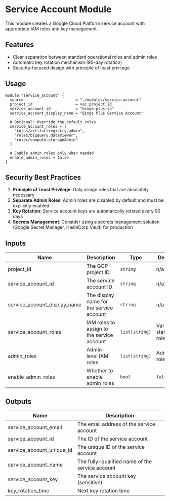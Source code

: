 # Service Account Module

This module creates a Google Cloud Platform service account with appropriate IAM roles and key management.

## Features

- Clear separation between standard operational roles and admin roles
- Automatic key rotation mechanism (90-day rotation)
- Security-focused design with principle of least privilege

## Usage

```hcl
module "service_account" {
  source                       = "./modules/service-account"
  project_id                   = var.project_id
  service_account_id           = "binge-plus-sa"
  service_account_display_name = "Binge Plus Service Account"
  
  # Optional: Override the default roles
  service_account_roles = [
    "roles/artifactregistry.admin",
    "roles/bigquery.dataViewer",
    "roles/compute.storageAdmin"
  ]
  
  # Enable admin roles only when needed
  enable_admin_roles = false
}
```

## Security Best Practices

1. **Principle of Least Privilege**: Only assign roles that are absolutely necessary
2. **Separate Admin Roles**: Admin roles are disabled by default and must be explicitly enabled
3. **Key Rotation**: Service account keys are automatically rotated every 90 days
4. **Secrets Management**: Consider using a secrets management solution (Google Secret Manager, HashiCorp Vault) for production

## Inputs

| Name | Description | Type | Default | Required |
|------|-------------|------|---------|:--------:|
| project_id | The GCP project ID | `string` | n/a | yes |
| service_account_id | The service account ID | `string` | n/a | yes |
| service_account_display_name | The display name for the service account | `string` | n/a | yes |
| service_account_roles | IAM roles to assign to the service account | `list(string)` | Various standard roles | no |
| admin_roles | Admin-level IAM roles | `list(string)` | Admin roles | no |
| enable_admin_roles | Whether to enable admin roles | `bool` | `false` | no |

## Outputs

| Name | Description |
|------|-------------|
| service_account_email | The email address of the service account |
| service_account_id | The ID of the service account |
| service_account_unique_id | The unique ID of the service account |
| service_account_name | The fully-qualified name of the service account |
| service_account_key | The service account key (sensitive) |
| key_rotation_time | Next key rotation time | 
